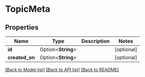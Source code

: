 # TopicMeta

## Properties

Name | Type | Description | Notes
------------ | ------------- | ------------- | -------------
**id** | Option<**String**> |  | [optional]
**created_on** | Option<**String**> |  | [optional]

[[Back to Model list]](../README.md#documentation-for-models) [[Back to API list]](../README.md#documentation-for-api-endpoints) [[Back to README]](../README.md)


